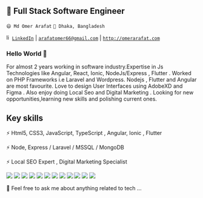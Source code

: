## 🔭 Full Stack Software Engineer

`😄 Md Omer Arafat`
`🌱 Dhaka, Bangladesh`

<a href="https://www.linkedin.com/in/arafatomer66/" target="_blank"><img  src="https://avatars3.githubusercontent.com/u/357098" width="15" height="15" alt="linkedin logo"/>`LinkedIn`</a> | <a href="mailto:arafatomer66@gmail.com">`arafatomer66@gmail.com`</a> | <a href="http://omerarafat.com">`http://omerarafat.com`</a>

### Hello World 👋

For almost 2 years working in software industry.Expertise in Js Technologies like Angular, React, Ionic, NodeJs/Express , Flutter .
Worked on PHP Frameworks i.e Laravel and Wordpress.
Nodejs , Flutter and Angular are most favourite.
Love to design User Interfaces using AdobeXD and Figma .
Also enjoy doing Local Seo and Digital Marketing .
Looking for new opportunities,learning new skills and polishing current ones.

## Key skills

⚡ Html5, CSS3, JavaScript, TypeScript , Angular, Ionic , Flutter

⚡ Node, Express / Laravel / MSSQL / MongoDB

⚡ Local SEO Expert , Digital Marketing Specialist

<p>
  <img src="https://img.shields.io/badge/TypeScript-%E2%98%85%E2%98%85%E2%98%85%E2%98%85%E2%98%85-critical" />
  <img src="https://img.shields.io/badge/Html5-%E2%98%85%E2%98%85%E2%98%85%E2%98%85%E2%98%85-ff7851" /> 
  <img src="https://img.shields.io/badge/CSS3-%E2%98%85%E2%98%85%E2%98%85%E2%98%85%E2%98%85-44b2fb" /> 
  <img src="https://img.shields.io/badge/SCSS-%E2%98%85%E2%98%85%E2%98%85%E2%98%86%E2%98%86-3fedff" />
  <img src="https://img.shields.io/badge/NodeJs-%E2%98%85%E2%98%85%E2%98%85%E2%98%86%E2%98%86-3fedff" />
  <img src="https://img.shields.io/badge/JavaScript-%E2%98%85%E2%98%85%E2%98%85%E2%98%85%E2%98%85-important" /> 
  <img src="https://img.shields.io/badge/ReactJs-%E2%98%85%E2%98%85%E2%98%85%E2%98%85%E2%98%85-01d9ff" /> 
  <img src="https://img.shields.io/badge/Angular-%E2%98%85%E2%98%85%E2%98%85%E2%98%85%E2%98%86-c40f2e" />
  <img src="https://img.shields.io/badge/MSQL-%E2%98%85%E2%98%85%E2%98%85%E2%98%85%E2%98%86-05a5e2" /> 
  <img src="https://img.shields.io/badge/BootStrap4-%E2%98%85%E2%98%85%E2%98%85%E2%98%85%E2%98%85-9b5ee4" /> 
  <img src="https://img.shields.io/badge/ExpressJS-%E2%98%85%E2%98%85%E2%98%85%E2%98%85%E2%98%85-9ef380" />
  <img src="https://badgen.net/badge/icon/visualstudio?icon=visualstudio&label" />
</p>

💬 Feel free to ask me about anything related to tech ...

<!--
**arafatomer66/arafatomer66** is a ✨ _special_ ✨ repository because its `README.md` (this file) appears on your GitHub profile.

Here are some ideas to get you started:

- 🔭 I’m currently working on ...
- 🌱 I’m currently learning ...
- 👯 I’m looking to collaborate on ...
- 🤔 I’m looking for help with ...
- 💬 Ask me about ...
- 📫 How to reach me: ...
- 😄 Pronouns: ...
- ⚡ Fun fact: ...
-->
